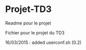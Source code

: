 # Projet-TD3

Readme pour le projet

Fichier pour le projet du TD3

16/03/2015 : added userconf.sh (0.2)
